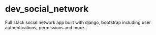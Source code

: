 # dev_social_network
Full stack social network app built with django, bootstrap including user authentications, permissions and more...

